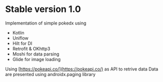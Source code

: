 # Stable version 1.0

Implementation of simple pokedx using

* Kotlin
* Uniflow
* Hilt for DI
* Retrofit & OKhttp3
* Moshi for data parsing
* Glide for image loading

Using [https://pokeapi.co/](https://pokeapi.co/) as API to retrive data Data are presented using
androidx.paging library 